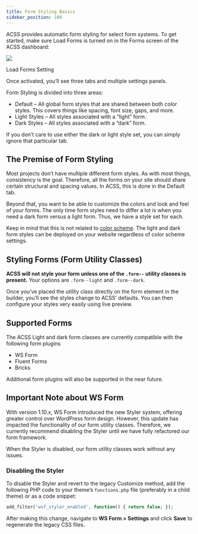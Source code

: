```yaml
---
title: Form Styling Basics
sidebar_position: 100
---
```


ACSS provides automatic form styling for select form systems. To get started, make sure Load Forms is turned on in the Forms screen of the ACSS dashboard:

![](https://automaticcss.com/wp-content/uploads/CleanShot-2024-11-01-at-13.56.46@2x-1024x1024.jpg)

Load Forms Setting

Once activated, you’ll see three tabs and multiple settings panels.

Form Styling is divided into three areas:

- Default – All global form styles that are shared between both color styles. This covers things like spacing, font size, gaps, and more.
- Light Styles – All styles associated with a “light” form.
- Dark Styles – All styles associated with a “dark” form.

If you don’t care to use either the dark or light style set, you can simply ignore that particular tab.

## The Premise of Form Styling

Most projects don’t have multiple different form styles. As with most things, consistency is the goal. Therefore, all the forms on your site should share certain structural and spacing values. In ACSS, this is done in the Default tab.

Beyond that, you want to be able to customize the colors and look and feel of your forms. The only time form styles need to differ a lot is when you need a dark form versus a light form. Thus, we have a style set for each.

Keep in mind that this is not related to [color scheme](https://automaticcss.com/docs/color-scheme-dark-mode/). The light and dark form styles can be deployed on your website regardless of color scheme settings.

## Styling Forms (Form Utility Classes)

**ACSS will not style your form unless one of the `.form--` utility classes is present.** Your options are `.form--light` and `.form--dark`.

Once you’ve placed the utility class directly on the form element in the builder, you’ll see the styles change to ACSS’ defaults. You can then configure your styles very easily using live preview.

## Supported Forms

The ACSS Light and dark form classes are currently compatible with the following form plugins

- WS Form
- Fluent Forms
- Bricks

Additional form plugins will also be supported in the near future.

## Important Note about WS Form

With version 1.10.x, WS Form introduced the new Styler system, offering greater control over WordPress form design.
However, this update has impacted the functionality of our form utility classes. Therefore, we currently recommend disabling the Styler until we have fully refactored our form framework.

When the Styler is disabled, our form utility classes work without any issues.

### Disabling the Styler

To disable the Styler and revert to the legacy Customize method, add the following PHP code to your theme’s `functions.php` file (preferably in a child theme) or as a code snippet:

```PHP
add_filter('wsf_styler_enabled', function() { return false; });
```

After making this change, navigate to **WS Form > Settings** and click **Save** to regenerate the legacy CSS files.
